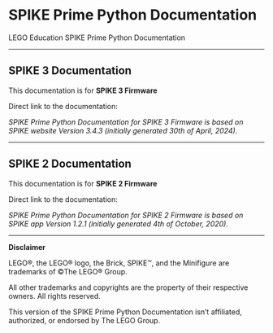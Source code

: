 # SPIKE Prime Python Documentation

LEGO Education SPIKE Prime Python Documentation

---

## SPIKE 3 Documentation

This documentation is for **SPIKE 3 Firmware**

Direct link to the documentation: 

*SPIKE Prime Python Documentation for SPIKE 3 Firmware is based on SPIKE website Version 3.4.3 (initially generated 30th of April, 2024).*

---

## SPIKE 2 Documentation

This documentation is for **SPIKE 2 Firmware**

Direct link to the documentation: 

*SPIKE Prime Python Documentation for SPIKE 2 Firmware is based on SPIKE app Version 1.2.1 (initially generated 4th of October, 2020).*

---

**Disclaimer**

LEGO®, the LEGO® logo, the Brick, SPIKE™, and the Minifigure are trademarks of ©The LEGO® Group.

All other trademarks and copyrights are the property of their respective owners. All rights reserved.

This version of the SPIKE Prime Python Documentation isn’t affiliated, authorized, or endorsed by The LEGO Group.
